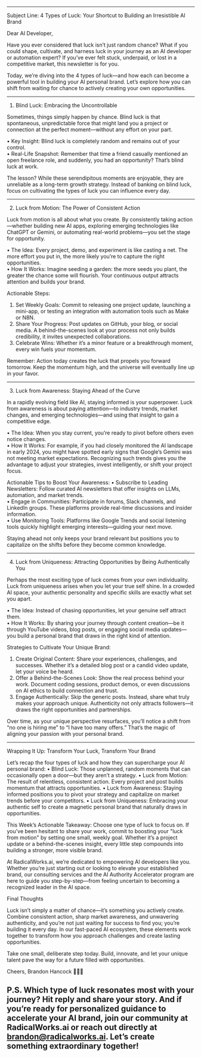 ------------------------------------------------------------
Subject Line: 4 Types of Luck: Your Shortcut to Building an Irresistible AI Brand

Dear AI Developer,

Have you ever considered that luck isn’t just random chance? What if you could shape, cultivate, and harness luck in your journey as an AI developer or automation expert? If you’ve ever felt stuck, underpaid, or lost in a competitive market, this newsletter is for you.

Today, we’re diving into the 4 types of luck—and how each can become a powerful tool in building your AI personal brand. Let’s explore how you can shift from waiting for chance to actively creating your own opportunities.

------------------------------------------------------------
1. Blind Luck: Embracing the Uncontrollable

Sometimes, things simply happen by chance. Blind luck is that spontaneous, unpredictable force that might land you a project or connection at the perfect moment—without any effort on your part. 

• Key Insight: Blind luck is completely random and remains out of your control.  
• Real-Life Snapshot: Remember that time a friend casually mentioned an open freelance role, and suddenly, you had an opportunity? That’s blind luck at work.

The lesson? While these serendipitous moments are enjoyable, they are unreliable as a long-term growth strategy. Instead of banking on blind luck, focus on cultivating the types of luck you can influence every day.

------------------------------------------------------------
2. Luck from Motion: The Power of Consistent Action

Luck from motion is all about what you create. By consistently taking action—whether building new AI apps, exploring emerging technologies like ChatGPT or Gemini, or automating real-world problems—you set the stage for opportunity.

• The Idea: Every project, demo, and experiment is like casting a net. The more effort you put in, the more likely you’re to capture the right opportunities.  
• How It Works: Imagine seeding a garden: the more seeds you plant, the greater the chance some will flourish. Your continuous output attracts attention and builds your brand.

Actionable Steps:
1. Set Weekly Goals: Commit to releasing one project update, launching a mini-app, or testing an integration with automation tools such as Make or N8N.  
2. Share Your Progress: Post updates on GitHub, your blog, or social media. A behind-the-scenes look at your process not only builds credibility, it invites unexpected collaborations.  
3. Celebrate Wins: Whether it’s a minor feature or a breakthrough moment, every win fuels your momentum.

Remember: Action today creates the luck that propels you forward tomorrow. Keep the momentum high, and the universe will eventually line up in your favor.

------------------------------------------------------------
3. Luck from Awareness: Staying Ahead of the Curve

In a rapidly evolving field like AI, staying informed is your superpower. Luck from awareness is about paying attention—to industry trends, market changes, and emerging technologies—and using that insight to gain a competitive edge.

• The Idea: When you stay current, you’re ready to pivot before others even notice changes.  
• How It Works: For example, if you had closely monitored the AI landscape in early 2024, you might have spotted early signs that Google’s Gemini was not meeting market expectations. Recognizing such trends gives you the advantage to adjust your strategies, invest intelligently, or shift your project focus.

Actionable Tips to Boost Your Awareness:
• Subscribe to Leading Newsletters: Follow curated AI newsletters that offer insights on LLMs, automation, and market trends.  
• Engage in Communities: Participate in forums, Slack channels, and LinkedIn groups. These platforms provide real-time discussions and insider information.  
• Use Monitoring Tools: Platforms like Google Trends and social listening tools quickly highlight emerging interests—guiding your next move.

Staying ahead not only keeps your brand relevant but positions you to capitalize on the shifts before they become common knowledge.

------------------------------------------------------------
4. Luck from Uniqueness: Attracting Opportunities by Being Authentically You

Perhaps the most exciting type of luck comes from your own individuality. Luck from uniqueness arises when you let your true self shine. In a crowded AI space, your authentic personality and specific skills are exactly what set you apart.

• The Idea: Instead of chasing opportunities, let your genuine self attract them.  
• How It Works: By sharing your journey through content creation—be it through YouTube videos, blog posts, or engaging social media updates—you build a personal brand that draws in the right kind of attention.

Strategies to Cultivate Your Unique Brand:
1. Create Original Content: Share your experiences, challenges, and successes. Whether it’s a detailed blog post or a candid video update, let your voice be heard.
2. Offer a Behind-the-Scenes Look: Show the real process behind your work. Document coding sessions, product demos, or even discussions on AI ethics to build connection and trust.
3. Engage Authentically: Skip the generic posts. Instead, share what truly makes your approach unique. Authenticity not only attracts followers—it draws the right opportunities and partnerships.

Over time, as your unique perspective resurfaces, you’ll notice a shift from “no one is hiring me” to “I have too many offers.” That’s the magic of aligning your passion with your personal brand.

------------------------------------------------------------
Wrapping It Up: Transform Your Luck, Transform Your Brand

Let’s recap the four types of luck and how they can supercharge your AI personal brand:
• Blind Luck: Those unplanned, random moments that can occasionally open a door—but they aren’t a strategy.
• Luck from Motion: The result of relentless, consistent action. Every project and post builds momentum that attracts opportunities.
• Luck from Awareness: Staying informed positions you to pivot your strategy and capitalize on market trends before your competitors.
• Luck from Uniqueness: Embracing your authentic self to create a magnetic personal brand that naturally draws in opportunities.

This Week’s Actionable Takeaway:
Choose one type of luck to focus on. If you’ve been hesitant to share your work, commit to boosting your "luck from motion" by setting one small, weekly goal. Whether it’s a project update or a behind-the-scenes insight, every little step compounds into building a stronger, more visible brand.

At RadicalWorks.ai, we’re dedicated to empowering AI developers like you. Whether you’re just starting out or looking to elevate your established brand, our consulting services and the AI Authority Accelerator program are here to guide you step-by-step—from feeling uncertain to becoming a recognized leader in the AI space.

Final Thoughts

Luck isn’t simply a matter of chance—it’s something you actively create. Combine consistent action, sharp market awareness, and unwavering authenticity, and you’re not just waiting for success to find you; you’re building it every day. In our fast-paced AI ecosystem, these elements work together to transform how you approach challenges and create lasting opportunities.

Take one small, deliberate step today. Build, innovate, and let your unique talent pave the way for a future filled with opportunities.

Cheers,
Brandon Hancock 👨‍💻🥂

P.S. Which type of luck resonates most with your journey? Hit reply and share your story. And if you’re ready for personalized guidance to accelerate your AI brand, join our community at RadicalWorks.ai or reach out directly at brandon@radicalworks.ai. Let’s create something extraordinary together!
------------------------------------------------------------